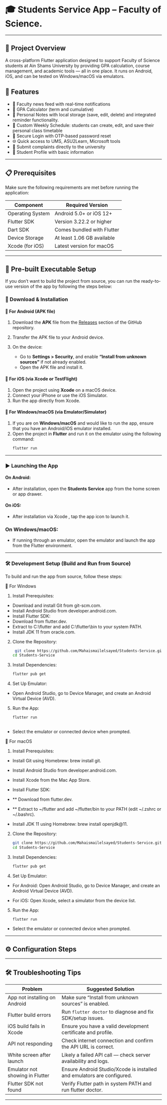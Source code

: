 # 🎓 Students Service App – Faculty of Science.

---

## 📘 Project Overview

A cross-platform Flutter application designed to support Faculty of Science students at Ain Shams University by providing GPA calculation, course management, and academic tools — all in one place. It runs on Android, iOS, and can be tested on Windows/macOS via emulators.

## 📱 Features

- 📢 Faculty news feed with real-time notifications  
- 🧮 GPA Calculator (term and cumulative)  
- 📝 Personal Notes with local storage (save, edit, delete) and integrated reminder functionality.
- 📅 Custom Weekly Schedule: students can create, edit, and save their personal class timetable  
- 🔐 Secure Login with OTP-based password reset  
- 🌐 Quick access to UMS, ASU2Learn, Microsoft tools  
- 📨 Submit complaints directly to the university  
- 👤 Student Profile with basic information

---

## 📋 Prerequisites

Make sure the following requirements are met before running the application:

| Component        | Required Version           |
| -----------------| -------------------------- |
| Operating System | Android 5.0+ or iOS 12+    |
| Flutter SDK      | Version 3.22.2 or higher   |
| Dart SDK         | Comes bundled with Flutter |
| Device Storage   | At least 1.06 GB available |
| Xcode (for iOS)  | Latest version for macOS   |

---

## 🚀 Pre-built Executable Setup

If you don’t want to build the project from source, you can run the ready-to-use version of the app by following the steps below:


### 📅 Download & Installation

#### 🔹 For Android (APK file)

1. Download the **APK** file from the [Releases](https://github.com/Mahaismailelsayed/Students-Service/releases) section of the GitHub repository.
2. Transfer the APK file to your Android device.
3. On the device:

   * Go to **Settings > Security**, and enable **“Install from unknown sources”** if not already enabled.
   * Open the APK file and install it.

#### 🔹 For iOS (via Xcode or TestFlight)

1. Open the project using **Xcode** on a macOS device.
2. Connect your iPhone or use the iOS Simulator.
3. Run the app directly from Xcode.

#### 🔹 For Windows/macOS (via Emulator/Simulator)

1. If you are on **Windows/macOS** and would like to run the app, ensure that you have an Android/iOS emulator installed.
2. Open the project in **Flutter** and run it on the emulator using the following command:
   ```bash
   flutter run

---

### ▶️ Launching the App

#### On Android:

* After installation, open the **Students Service** app from the home screen or app drawer.

#### On iOS:

* After installation via Xcode , tap the app icon to launch it.

### On Windows/macOS:

* If running through an emulator, open the emulator and launch the app from the Flutter environment.

---

### 🛠️ Development Setup (Build and Run from Source)

To build and run the app from source, follow these steps:

🔹 For Windows

1. Install Prerequisites:
  *  Download and install Git from git-scm.com.
  *  Install Android Studio from developer.android.com.
  *  Install Flutter SDK:
  *    Download from flutter.dev.
  *    Extract to C:\flutter and add C:\flutter\bin to your system PATH.
  *  Install JDK 11 from oracle.com.

2. Clone the Repository:
   ```bash
    git clone https://github.com/Mahaismailelsayed/Students-Service.git
   cd Students-Service

3. Install Dependencies:
   ```bash
   flutter pub get

4. Set Up Emulator:

  * Open Android Studio, go to Device Manager, and create an Android Virtual Device (AVD).

5. Run the App:
   ```bash
   flutter run
  
  * Select the emulator or connected device when prompted.


🔹 For macOS

1. Install Prerequisites:

* Install Git using Homebrew: brew install git.
* Install Android Studio from developer.android.com.

* Install Xcode from the Mac App Store.

* Install Flutter SDK:

* ** Download from flutter.dev.

* ** Extract to ~/flutter and add ~/flutter/bin to your PATH (edit ~/.zshrc or ~/.bashrc).

* Install JDK 11 using Homebrew: brew install openjdk@11.

2. Clone the Repository:
   ```bash
   git clone https://github.com/Mahaismailelsayed/Students-Service.git
   cd Students-Service

3. Install Dependencies:
   ```bash
   flutter pub get

4. Set Up Emulator:

 * For Android: Open Android Studio, go to Device Manager, and create an Android Virtual Device (AVD).

 * For iOS: Open Xcode, select a simulator from the device list.

5. Run the App:
   ```bash
   flutter run

 * Select the emulator or connected device when prompted.

---

## ⚙️ Configuration Steps



---

## 🛠️ Troubleshooting Tips

| Problem                         | Suggested Solution                                                     |
| --------------------------------| --------------------------------------------------------------         |
| App not installing on Android   | Make sure “Install from unknown sources” is enabled.                   |
| Flutter build errors            | Run `flutter doctor` to diagnose and fix SDK/setup issues.             |
| iOS build fails in Xcode        | Ensure you have a valid development certificate and profile.           |
| API not responding              | Check internet connection and confirm the API URL is correct.          |
| White screen after launch       | Likely a failed API call — check server availability and logs.         |
| Emulator not showing in Flutter | Ensure Android Studio/Xcode is installed and emulators are configured. |
|Flutter SDK not found            | Verify Flutter path in system PATH and run flutter doctor.             |

---
